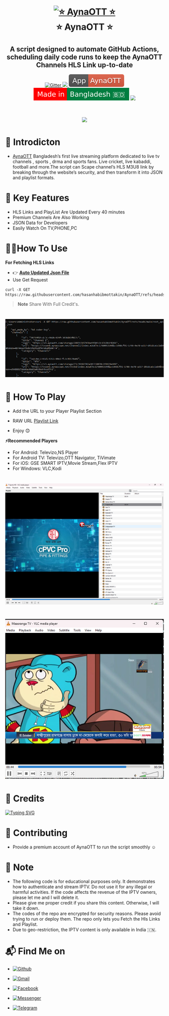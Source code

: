 




<h1 align="center">
  <br>
  <a href="https://play.google.com/store/apps/details?id=com.aynaott.apps"><img src="https://aynaott.com/assets/images/logo/logo-2.png" alt="⭐ AynaOTT ⭐" width="200"></a>
  <br>
  ⭐ AynaOTT ⭐
  <br>
</h1>

<h2 align="center">A script designed to automate GitHub Actions, scheduling daily code runs to keep the AynaOTT Channels HLS Link up-to-date</h2>

<p align="center">
  <a href="https://www.python.org/">
    <img src="https://img.shields.io/badge/Made_With-Python_3.12%2B-blue"
         alt="Gitter">
  
  <a href="https://saythanks.io/to/bullredeyes@gmail.com">
      <img src="https://raw.githubusercontent.com/hasanhabibmottakin/AynaOTT/refs/heads/main/images/bluecodexx-%E2%98%BC-green.svg">
  </a>
  <a href="https://play.google.com/store/apps/details?id=com.aynaott.apps">
    <img src="https://raw.githubusercontent.com/hasanhabibmottakin/AynaOTT/refs/heads/main/images/aynaapp.svg">
  </a>
  </a>
  <a href="https://gitter.im/amitmerchant1990/electron-markdownify"><img src="https://raw.githubusercontent.com/hasanhabibmottakin/AynaOTT/refs/heads/main/images/made-in-bd.svg"></a>
  <a href="https://hits.seeyoufarm.com"><img src="https://hits.seeyoufarm.com/api/count/incr/badge.svg?url=https://github.com/hasanhabibmottakin/AynaOTT&count_bg=%2379C83D&title_bg=%23555555&icon=mattermost.svg&icon_color=%23E7E7E7&title=Visitors+&edge_flat=false"/></a>
</p>

<h1 align="center">
 <a href="www.aynaott.com"><img src="https://aynaott.com/assets/images/landing/6.png"></a>
</h1>

# 📕 Introdicton 
* [AynaOTT](https://play.google.com/store/apps/details?id=com.aynaott.apps) Bangladesh’s first live streaming platform dedicated to live tv channels , sports , drma and sports fans. Live cricket, live kabaddi, football and more.The script can Scape channel’s HLS M3U8 link by breaking through the website’s security, and then transform it into JSON and playlist formats.


# 🔵 Key Features

* HLS Links and PlayList Are Updated Every 40 minutes
* Premium Channels Are Also Working
* JSON Data for Developers 
* Easily Watch On TV,PHONE,PC



# 👨‍💻How To Use
**For Fetching HLS Links**
* 👉 **[Auto Updated Json File](https://raw.githubusercontent.com/hasanhabibmottakin/AynaOTT/refs/heads/main/rest_api.json)**
* Use Get Request




```
curl -X GET https://raw.githubusercontent.com/hasanhabibmottakin/AynaOTT/refs/heads/main/rest_api.json

```

> **Note**
> Share With Full Credit's.


<h1 align="center">
 <a href="https://raw.githubusercontent.com/hasanhabibmottakin/AynaOTT/refs/heads/main/rest_api.json?"><img src="https://github.com/hasanhabibmottakin/AynaOTT/blob/main/images/output.png"></a>
</h1>

# 🎥 How To Play


* Add the URL to your Player Playlist Section
* RAW URL [Playlist Link](https://raw.githubusercontent.com/hasanhabibmottakin/AynaOTT/refs/heads/main/playlist.m3u)

*  Enjoy 😊



**⚡Recommended Players**
* For Android: Televizo,NS Player
* For Android TV: Televizo,OTT Navigator, TiVimate
* For iOS: GSE SMART IPTV,Movie Stream,Flex IPTV
* For Windows: VLC,Kodi


<h1 align="center">
 <a href="https://raw.githubusercontent.com/hasanhabibmottakin/AynaOTT/refs/heads/main/playlist.m3u"><img src="https://github.com/hasanhabibmottakin/AynaOTT/blob/main/images/list.png"></a>
<h1 align="center">
 <a href="https://raw.githubusercontent.com/hasanhabibmottakin/AynaOTT/refs/heads/main/playlist.m3u"><img src="https://github.com/hasanhabibmottakin/AynaOTT/blob/main/images/playback.png"></a>
</h1>

# 🚬 Credits
[![Typing SVG](https://readme-typing-svg.demolab.com?font=Fira+Code&pause=100&color=FF2C10&background=31FF9400&width=400&lines=Made+By+BlueCodeXX)](https://git.io/typing-svg)

# 💙 Contributing
* Provide a premium account of AynaOTT to run the script smoothly ☺️
# 💌 Note
* The following code is for educational purposes only. It demonstrates how to authenticate and stream IPTV. Do not use it for any illegal or harmful activities. If the code affects the revenue of the IPTV owners, please let me  and I will delete it.
* Please give me proper credit if you share this content. Otherwise, I will take it down.
* The codes of the repo are encrypted for security reasons. Please avoid trying to run or deploy them. The repo only lets you Fetch the Hls Links and Playlist.
*  Due to geo-restriction, the IPTV content is only available in India 🇮🇳.







# 📬 Find Me on 

- [![Github](https://img.shields.io/badge/Github-BlueCodeXXX-purple?style=for-the-badge&logo=github)](https://github.com/hasanhabibmottakin)

- [![Gmail](https://img.shields.io/badge/Gmail-BlueCodeXXX-green?style=for-the-badge&logo=gmail)](mailto:hasanhabibmottakin@gmail.com)

- [![Facebook](https://img.shields.io/badge/Facebook-Jeshan_Akand-blue?style=for-the-badge&logo=facebook)](https://t.me/BlueCodeXXX)

- [![Messenger](https://img.shields.io/badge/Messenger-Jeshan_Akand-orange?style=for-the-badge&logo=messenger)](https://t.me/BlueCodeXXX)

- [![Telegram](https://img.shields.io/badge/Telegram-BlueCodeXXX-indigo?style=for-the-badge&logo=telegram)](https://t.me/BlueCodeXXX)
